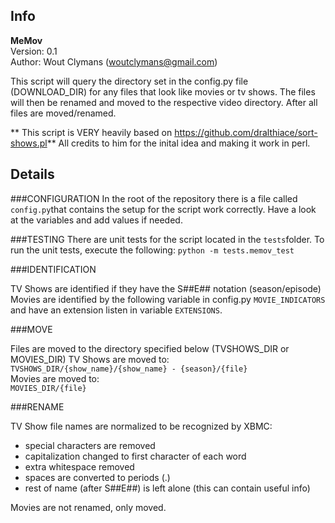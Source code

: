 Info
----
**MeMov**  
Version: 0.1  
Author: Wout Clymans (woutclymans@gmail.com)

This script will query the directory set in the config.py file (DOWNLOAD_DIR) for any
files that look like movies or tv shows.  The files will then be
renamed and moved to the respective video directory. After all files
are moved/renamed.

** This script is VERY heavily based on https://github.com/dralthiace/sort-shows.pl**
All credits to him for the inital idea and making it work in perl.

Details
-------

###CONFIGURATION
In the root of the repository there is a file called `config.py`that contains
the setup for the script work correctly.
Have a look at the variables and add values if needed.

###TESTING
There are unit tests for the script located in the `tests`folder.
To run the unit tests, execute the following:
    `python -m tests.memov_test`

###IDENTIFICATION

TV Shows are identified if they have the S##E## notation (season/episode)
Movies are identified by the following variable in config.py
`MOVIE_INDICATORS` and have an extension listen in variable `EXTENSIONS`.

###MOVE

Files are moved to the directory specified below (TVSHOWS_DIR or MOVIES_DIR)
TV Shows are moved to:  
  `TVSHOWS_DIR/{show_name}/{show_name} - {season}/{file}`  
Movies are moved to:  
  `MOVIES_DIR/{file}`

###RENAME

TV Show file names are normalized to be recognized by XBMC:

* special characters are removed
* capitalization changed to first character of each word
* extra whitespace removed
* spaces are converted to periods (.)
* rest of name (after S##E##) is left alone (this can contain useful info)

Movies are not renamed, only moved.
